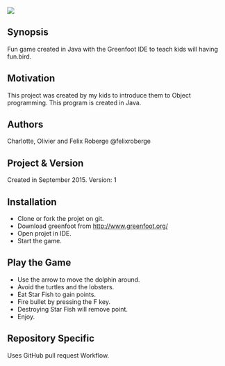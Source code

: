 <a href="https://zenhub.com"><img src="https://raw.githubusercontent.com/ZenHubIO/support/master/zenhub-badge.png"></a>

## Synopsis

Fun game created in Java with the Greenfoot IDE to teach kids will having fun.bird.

## Motivation

This project was created by my kids to introduce them to Object programming.  This program is created in Java.

## Authors
Charlotte, Olivier and Felix Roberge @felixroberge

## Project & Version

Created in September 2015.
Version: 1

## Installation
  - Clone or fork the projet on git.
  - Download greenfoot from http://www.greenfoot.org/
  - Open projet in IDE.
  - Start the game.


## Play the Game
  - Use the arrow to move the dolphin around.
  - Avoid the turtles and the lobsters.
  - Eat Star Fish to gain points.
  - Fire bullet by pressing the F key.
  - Destroying Star Fish will remove point.
  - Enjoy.

## Repository Specific

Uses GitHub pull request Workflow.
